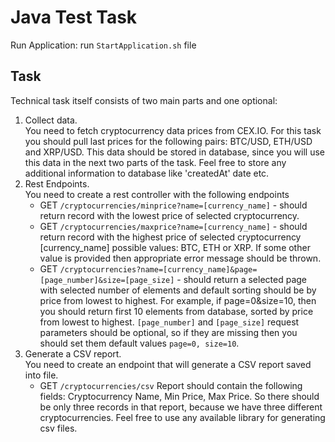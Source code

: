 # Java Test Task

Run Application: run ```StartApplication.sh``` file

## Task

Technical task itself consists of two main parts and one optional:
1. Collect data.\
   You need to fetch cryptocurrency data prices from CEX.IO. For this task you should pull last prices for the following pairs: BTC/USD, ETH/USD and XRP/USD. This data should be stored in database, since you will use this data in the next two parts of the task. Feel free to store any additional information to database like 'createdAt' date etc.
2. Rest Endpoints.\
   You need to create a rest controller with the following endpoints
    -  GET ```/cryptocurrencies/minprice?name=[currency_name]``` - should return record with the lowest price of selected cryptocurrency.
    -  GET ```/cryptocurrencies/maxprice?name=[currency_name]``` - should return record with the highest price of selected cryptocurrency
       [currency_name] possible values: BTC, ETH or XRP. If some other value is provided then appropriate error message should be thrown.
    -  GET ```/cryptocurrencies?name=[currency_name]&page=[page_number]&size=[page_size]``` - should return a selected page with selected number of elements and default sorting should be by price from lowest to highest. For example, if page=0&size=10, then you should return first 10 elements from database, sorted by price from lowest to highest.
       ```[page_number]``` and ```[page_size]``` request parameters should be optional, so if they are missing then you should set them default values ```page=0, size=10```.
3. Generate a CSV report.\
     You need to create an endpoint that will generate a CSV report saved into file.
    - GET ```/cryptocurrencies/csv```
      Report should contain the following fields: Cryptocurrency Name, Min Price, Max Price. So there should be only three records in that report, because we have three different cryptocurrencies. Feel free to use any available library for generating csv files.
